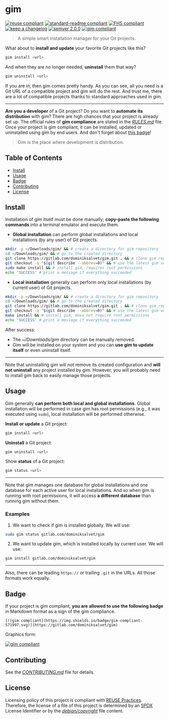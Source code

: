 # gim

[![reuse compliant](https://reuse.software/badge/reuse-compliant.svg)](https://reuse.software/)
[![standard-readme compliant](https://img.shields.io/badge/readme%20style-standard-brightgreen.svg)](https://github.com/RichardLitt/standard-readme)
[![FHS compliant](https://img.shields.io/badge/FHS-compliant-2f7ba6.svg)](https://wiki.linuxfoundation.org/lsb/fhs)
[![keep a changelog](https://img.shields.io/badge/keep-a_changelog-f15d34.svg)](https://keepachangelog.com/en/1.0.0/)
[![semver 2.0.0](https://img.shields.io/badge/semver-2.0.0-blue.svg)](https://semver.org/)
[![gim compliant](https://img.shields.io/badge/gim-compliant-571997.svg)](https://gitlab.com/dominiksalvet/gim)

> A simple smart installation manager for your Git projects.

What about to **install and update** your favorite Git projects like this?

```sh
gim install <url>
```

And when they are no longer needed, **uninstall** them that way?

```sh
gim uninstall <url>
```

If you are in, then gim comes pretty handy. As you can see, all you need is a Git URL of a compatible project and gim will do the rest. And trust me, there are a lot of compatible projects thanks to standard approaches used in gim.

---

**Are you a developer** of a Git project? Do you want to **automate its distribution** with gim? There are high chances that your project is already set up. The official rules of **gim compliance** are stated in the [*RULES.md*](RULES.md) file. Once your project is gim compliant, it can be installed, updated or uninstalled using gim by end users. And don't forget about [this badge](#badge)!

> Gim is the place where development is distribution.

## Table of Contents

* [Install](#install)
* [Usage](#usage)
* [Badge](#badge)
* [Contributing](#contributing)
* [License](#license)

## Install

Installation of gim itself must be done manually; **copy-paste the following commands** into a terminal emulator and execute them.

* **Global installation** can perform global installations and local installations (by any user) of Git projects.

```sh
mkdir -p ~/Downloads/gim/ && # create a directory for gim repository
cd ~/Downloads/gim/ && # go to the created directory
git clone https://gitlab.com/dominiksalvet/gim.git . && # clone gim repository
git checkout -q "$(git describe --abbrev=0)" && # use the latest gim version
sudo make install && # install gim, requires root permissions
echo 'SUCCESS' # print a message if everything succeeded
```

* **Local installation** generally can perform only local installations (by current user) of Git projects.

```sh
mkdir -p ~/Downloads/gim/ && # create a directory for gim repository
cd ~/Downloads/gim/ && # go to the created directory
git clone https://gitlab.com/dominiksalvet/gim.git . && # clone gim repository
git checkout -q "$(git describe --abbrev=0)" && # use the latest gim version
make install && # install gim, does not require root permissions
echo 'SUCCESS' # print a message if everything succeeded
```

After success:

* The *~/Downloads/gim* directory can be manually removed.
* Gim will be installed on your system and you can **use gim to update itself** or even uninstall itself.

---

Note that uninstalling gim will not remove its created configuration and **will not uninstall** any project installed by gim. However, you will probably need to install gim back to easily manage those projects.

## Usage

Gim generally **can perform both local and global installations**. Global installation will be performed in case gim has root permissions (e.g., it was executed using `sudo`), local installation will be performed otherwise.


**Install or update** a Git project:

```sh
gim install <url>
```

**Uninstall** a Git project:

```sh
gim uninstall <url>
```

Show **status** of a Git project:

```sh
gim status <url>
```

---

Note that gim manages one database for global installations and one database for each active user for local installations. And so when gim is running with root permissions, it will access **a different database** than running gim without them.

### Examples

1. We want to check if gim is installed globally. We will use:

```sh
sudo gim status gitlab.com/dominiksalvet/gim
```

2. We want to update gim, which is installed locally by current user. We will use:

```sh
gim install gitlab.com/dominiksalvet/gim
```

---

Also, there can be leading `https://` or trailing `.git` in the URLs. All those formats work equally.

## Badge

If your project is gim compliant, **you are allowed to use the following badge** in Markdown format as a sign of the gim compliance.

```
[![gim compliant](https://img.shields.io/badge/gim-compliant-571997.svg)](https://gitlab.com/dominiksalvet/gim)
```

Graphics form:

[![gim compliant](https://img.shields.io/badge/gim-compliant-571997.svg)](https://gitlab.com/dominiksalvet/gim)

## Contributing

See the [*CONTRIBUTING.md*](CONTRIBUTING.md) file for details.

## License

Licensing policy of this project is compliant with [REUSE Practices](https://reuse.software/practices/2.0/). Therefore, the license of a file of this project is determined by an [SPDX](https://spdx.org/) License Identifier or by the [*debian/copyright*](debian/copyright) file content.
